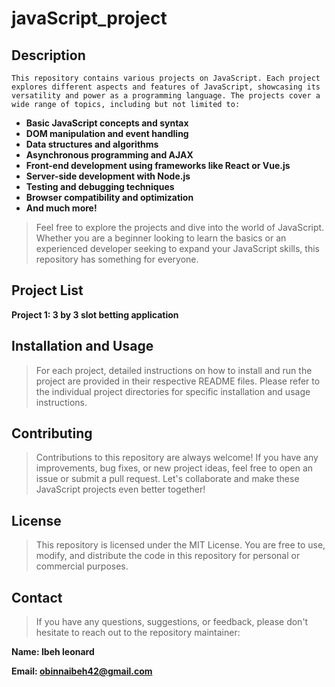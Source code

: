 # javaScript_project

## Description

```This repository contains various projects on JavaScript. Each project explores different aspects and features of JavaScript, showcasing its versatility and power as a programming language. The projects cover a wide range of topics, including but not limited to:```

- **Basic JavaScript concepts and syntax**
- **DOM manipulation and event handling**
- **Data structures and algorithms**
- **Asynchronous programming and AJAX**
- **Front-end development using frameworks like React or Vue.js**
- **Server-side development with Node.js**
- **Testing and debugging techniques**
- **Browser compatibility and optimization**
- **And much more!**

> Feel free to explore the projects and dive into the world of JavaScript. Whether you are a beginner looking to learn the basics or an experienced developer seeking to expand your JavaScript skills, this repository has something for everyone.

## Project List
**Project 1: 3 by 3 slot betting application**

## Installation and Usage
> For each project, detailed instructions on how to install and run the project are provided in their respective README files. Please refer to the individual project directories for specific installation and usage instructions.

## Contributing
> Contributions to this repository are always welcome! If you have any improvements, bug fixes, or new project ideas, feel free to open an issue or submit a pull request. Let's collaborate and make these JavaScript projects even better together!

## License
>This repository is licensed under the MIT License. You are free to use, modify, and distribute the code in this repository for personal or commercial purposes.

## Contact
> If you have any questions, suggestions, or feedback, please don't hesitate to reach out to the repository maintainer:

**Name: Ibeh leonard**

**Email: [obinnaibeh42@gmail.com](https://mail.google.com)**


